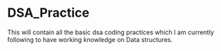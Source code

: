 # DSA_Practice
This will contain all the basic dsa coding practices which I am currently following to have working knowledge on Data structures.
